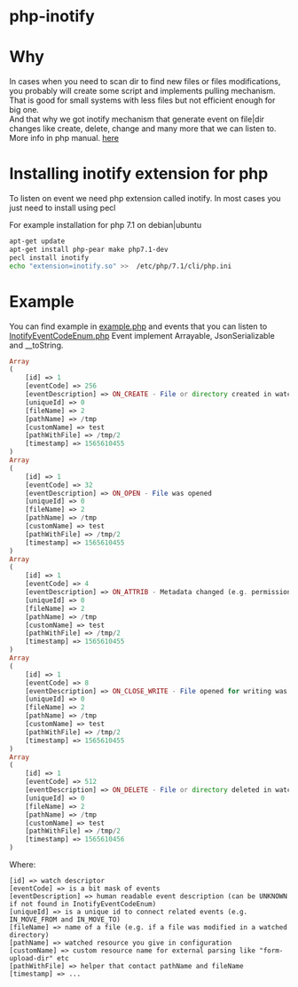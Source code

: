php-inotify
=========

Why
=========
In cases when you need to scan dir to find new files or files modifications, 
you probably will create some script and implements pulling mechanism.
That is good for small systems with less files but not efficient enough for big one.  
And that why we got inotify mechanism that generate event on file|dir changes 
like create, delete, change and many more that we can listen to.
More info in php manual. [here](https://www.php.net/manual/en/book.inotify.php) 


Installing inotify extension for php 
=========
To listen on event we need php extension called inotify.
In most cases you just need to install using pecl

For example installation for php 7.1 on debian|ubuntu

```bash
apt-get update
apt-get install php-pear make php7.1-dev
pecl install inotify 
echo "extension=inotify.so" >>  /etc/php/7.1/cli/php.ini
```

Example
=========
You can find example in 
[example.php](https://github.com/krowinski/php-inotify/blob/master/example/example.php)
and events that you can listen to [InotifyEventCodeEnum.php](https://github.com/krowinski/php-inotify/blob/master/src/Inotify/InotifyEventCodeEnum.php)
Event implement Arrayable, JsonSerializable and __toString.
 
```php
Array
(
    [id] => 1
    [eventCode] => 256
    [eventDescription] => ON_CREATE - File or directory created in watched directory
    [uniqueId] => 0
    [fileName] => 2
    [pathName] => /tmp
    [customName] => test
    [pathWithFile] => /tmp/2
    [timestamp] => 1565610455
)
Array
(
    [id] => 1
    [eventCode] => 32
    [eventDescription] => ON_OPEN - File was opened
    [uniqueId] => 0
    [fileName] => 2
    [pathName] => /tmp
    [customName] => test
    [pathWithFile] => /tmp/2
    [timestamp] => 1565610455
)
Array
(
    [id] => 1
    [eventCode] => 4
    [eventDescription] => ON_ATTRIB - Metadata changed (e.g. permissions, mtime, etc.)
    [uniqueId] => 0
    [fileName] => 2
    [pathName] => /tmp
    [customName] => test
    [pathWithFile] => /tmp/2
    [timestamp] => 1565610455
)
Array
(
    [id] => 1
    [eventCode] => 8
    [eventDescription] => ON_CLOSE_WRITE - File opened for writing was closed
    [uniqueId] => 0
    [fileName] => 2
    [pathName] => /tmp
    [customName] => test
    [pathWithFile] => /tmp/2
    [timestamp] => 1565610455
)
Array
(
    [id] => 1
    [eventCode] => 512
    [eventDescription] => ON_DELETE - File or directory deleted in watched directory
    [uniqueId] => 0
    [fileName] => 2
    [pathName] => /tmp
    [customName] => test
    [pathWithFile] => /tmp/2
    [timestamp] => 1565610456
)
```

Where:
```
[id] => watch descriptor
[eventCode] => is a bit mask of events
[eventDescription] => human readable event description (can be UNKNOWN if not found in InotifyEventCodeEnum)
[uniqueId] => is a unique id to connect related events (e.g. IN_MOVE_FROM and IN_MOVE_TO)
[fileName] => name of a file (e.g. if a file was modified in a watched directory)
[pathName] => watched resource you give in configuration
[customName] => custom resource name for external parsing like "form-upload-dir" etc
[pathWithFile] => helper that contact pathName and fileName
[timestamp] => ...
```